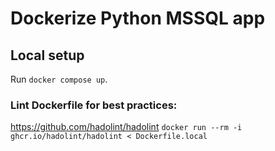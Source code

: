 # Dockerize Python MSSQL app

## Local setup

Run `docker compose up`.


### Lint Dockerfile for best practices:

https://github.com/hadolint/hadolint
`docker run --rm -i ghcr.io/hadolint/hadolint < Dockerfile.local`